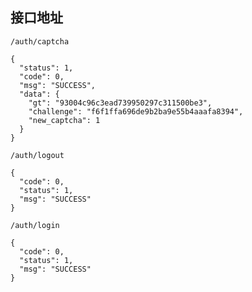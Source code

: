 ## 接口地址
`/auth/captcha`

```
{
  "status": 1,
  "code": 0,
  "msg": "SUCCESS",
  "data": {
    "gt": "93004c96c3ead739950297c311500be3",
    "challenge": "f6f1ffa696de9b2ba9e55b4aaafa8394",
    "new_captcha": 1
  }
}
```

`/auth/logout`

```
{
  "code": 0,
  "status": 1,
  "msg": "SUCCESS"
}
```

`/auth/login`
```
{
  "code": 0,
  "status": 1,
  "msg": "SUCCESS"
}
```